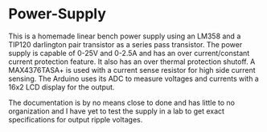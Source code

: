 # Power-Supply

This is a homemade linear bench power supply using an LM358 and a TIP120 darlington pair transistor as a series pass transistor.
The power supply is capable of 0-25V and 0-2.5A and has an over current/constant current protection feature. It also has an over thermal protection shutoff.
A MAX4376TASA+ is used with a current sense resistor for high side current sensing.
The Arduino uses its ADC to measure voltages and currents with a 16x2 LCD display for the output.

The documentation is by no means close to done and has little to no organization and I have yet to test the supply in a lab to get exact specifications for
output ripple voltages.
